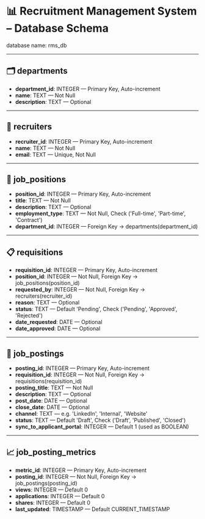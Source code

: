 # 📊 Recruitment Management System – Database Schema

database name: rms_db

---

## 🗂️ departments

- **department_id**: INTEGER — Primary Key, Auto-increment  
- **name**: TEXT — Not Null  
- **description**: TEXT — Optional  

---

## 👤 recruiters

- **recruiter_id**: INTEGER — Primary Key, Auto-increment  
- **name**: TEXT — Not Null  
- **email**: TEXT — Unique, Not Null  

---

## 💼 job_positions

- **position_id**: INTEGER — Primary Key, Auto-increment  
- **title**: TEXT — Not Null  
- **description**: TEXT — Optional  
- **employment_type**: TEXT — Not Null, Check ('Full-time', 'Part-time', 'Contract')  
- **department_id**: INTEGER — Foreign Key → departments(department_id)  

---

## 📋 requisitions

- **requisition_id**: INTEGER — Primary Key, Auto-increment  
- **position_id**: INTEGER — Not Null, Foreign Key → job_positions(position_id)  
- **requested_by**: INTEGER — Not Null, Foreign Key → recruiters(recruiter_id)  
- **reason**: TEXT — Optional  
- **status**: TEXT — Default 'Pending', Check ('Pending', 'Approved', 'Rejected')  
- **date_requested**: DATE — Optional  
- **date_approved**: DATE — Optional  

---

## 📢 job_postings

- **posting_id**: INTEGER — Primary Key, Auto-increment  
- **requisition_id**: INTEGER — Not Null, Foreign Key → requisitions(requisition_id)  
- **posting_title**: TEXT — Not Null  
- **description**: TEXT — Optional  
- **post_date**: DATE — Optional  
- **close_date**: DATE — Optional  
- **channel**: TEXT — e.g. 'LinkedIn', 'Internal', 'Website'  
- **status**: TEXT — Default 'Draft', Check ('Draft', 'Published', 'Closed')  
- **sync_to_applicant_portal**: INTEGER — Default 1 (used as BOOLEAN)  

---

## 📈 job_posting_metrics

- **metric_id**: INTEGER — Primary Key, Auto-increment  
- **posting_id**: INTEGER — Not Null, Foreign Key → job_postings(posting_id)  
- **views**: INTEGER — Default 0  
- **applications**: INTEGER — Default 0  
- **shares**: INTEGER — Default 0  
- **last_updated**: TIMESTAMP — Default CURRENT_TIMESTAMP  
